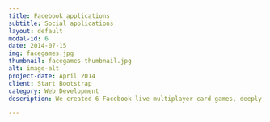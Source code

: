 ```yaml
---
title: Facebook applications
subtitle: Social applications
layout: default
modal-id: 6
date: 2014-07-15
img: facegames.jpg
thumbnail: facegames-thumbnail.jpg
alt: image-alt
project-date: April 2014
client: Start Bootstrap
category: Web Development
description: We created 6 Facebook live multiplayer card games, deeply integrated withing Facebook api. They are among most popular games on Facebook withing ex Yugoslavian user base.

---
```

